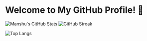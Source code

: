 # Welcome to My GitHub Profile! 👋

![Manshu's GitHub Stats](https://github-readme-stats.vercel.app/api?username=ManshuSengar&show_icons=true&theme=radical) ![GitHub Streak](https://streak-stats.demolab.com?user=ManshuSengar&theme=highcontrast&hide_border=true)


![Top Langs](https://github-readme-stats.vercel.app/api/top-langs/?username=ManshuSengar&layout=compact&theme=tokyonight)

